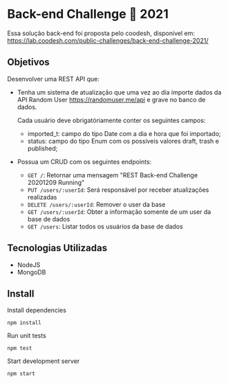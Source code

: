 # Back-end Challenge 🏅 2021

Essa solução back-end foi proposta pelo coodesh, disponível em: https://lab.coodesh.com/public-challenges/back-end-challenge-2021/

## Objetivos

Desenvolver uma REST API que:

- Tenha um sistema de atualização que uma vez ao dia importe dados da API Random User https://randomuser.me/api e grave no banco de dados.

    Cada usuário deve obrigatóriamente conter os seguintes campos:
    - imported_t: campo do tipo Date com a dia e hora que foi importado;
    - status: campo do tipo Enum com os possíveis valores draft, trash e published;

- Possua um CRUD com os seguintes endpoints:

   - `GET /`: Retornar uma mensagem "REST Back-end Challenge 20201209 Running"
   - `PUT /users/:userId`: Será responsável por receber atualizações realizadas
   - `DELETE /users/:userId`: Remover o user da base
   - `GET /users/:userId`: Obter a informação somente de um user da base de dados
   - `GET /users`: Listar todos os usuários da base de dados

## Tecnologias Utilizadas

- NodeJS
- MongoDB

## Install

Install dependencies

    npm install

Run unit tests

    npm test

Start development server

    npm start
    
  
